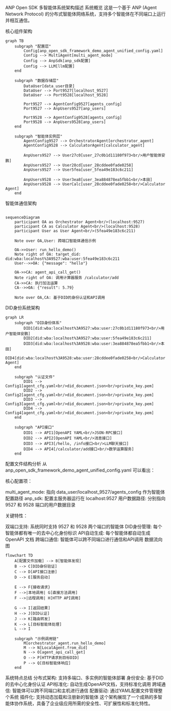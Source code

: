 ANP Open SDK 多智能体系统架构描述
系统概览
这是一个基于 ANP (Agent Network Protocol) 的分布式智能体网络系统，支持多个智能体在不同端口上运行并相互通信。

核心组件架构
```mermaid
graph TB
    subgraph "配置层"
        Config[anp_open_sdk_framework_demo_agent_unified_config.yaml]
        Config --> MultiAgent[multi_agent_mode]
        Config --> AnpSdk[anp_sdk配置]
        Config --> LLM[llm配置]
    end
    
    subgraph "数据存储层"
        DataUser[data_user目录]
        DataUser --> Port9527[localhost_9527]
        DataUser --> Port9528[localhost_9528]
        
        Port9527 --> AgentConfig9527[agents_config]
        Port9527 --> AnpUsers9527[anp_users]
        
        Port9528 --> AgentConfig9528[agents_config]
        Port9528 --> AnpUsers9528[anp_users]
    end
    
    subgraph "智能体实例层"
        AgentConfig9527 --> OrchestratorAgent[orchestrator_agent]
        AgentConfig9528 --> CalculatorAgent[calculator_agent]
        
        AnpUsers9527 --> User27c0[user_27c0b1d11180f973<br/>用户智能体安鹏]
        AnpUsers9527 --> User28cd[user_28cddee0fade0258]
        AnpUsers9527 --> User5fea[user_5fea49e183c6c211]
        
        AnpUsers9528 --> User3ea8[user_3ea884878ea5fbb1<br/>本田]
        AnpUsers9528 --> UserCalc[user_28cddee0fade0258<br/>Calculator Agent]
    end
```
智能体通信架构
```Mermaid

sequenceDiagram
    participant OA as Orchestrator Agent<br/>(localhost:9527)
    participant CA as Calculator Agent<br/>(localhost:9528)
    participant User as User Agent<br/>(5fea49e183c6c211)
    
    Note over OA,User: 跨端口智能体通信示例
    
    OA->>User: run_hello_demo()
    Note right of OA: target_did: did:wba:localhost%3A9527:wba:user:5fea49e183c6c211
    User-->>OA: {"message": "hello"}
    
    OA->>CA: agent_api_call_get()
    Note right of OA: 调用计算器服务 /calculator/add
    CA->>CA: 执行加法运算
    CA-->>OA: {"result": 5.79}
    
    Note over OA,CA: 基于DID的身份认证和API调用
```
DID身份系统架构
```mermaid
graph LR
    subgraph "DID身份体系"
        DID1[did:wba:localhost%3A9527:wba:user:27c0b1d11180f973<br/>用户智能体安鹏]
        DID2[did:wba:localhost%3A9527:wba:user:5fea49e183c6c211]
        DID3[did:wba:localhost%3A9528:wba:user:3ea884878ea5fbb1<br/>本田]
        DID4[did:wba:localhost%3A9528:wba:user:28cddee0fade0258<br/>Calculator Agent]
    end
    
    subgraph "认证文件"
        DID1 --> Config1[agent_cfg.yaml<br/>did_document.json<br/>private_key.pem]
        DID2 --> Config2[agent_cfg.yaml<br/>did_document.json<br/>private_key.pem]
        DID3 --> Config3[agent_cfg.yaml<br/>did_document.json<br/>private_key.pem]
        DID4 --> Config4[agent_cfg.yaml<br/>did_document.json<br/>private_key.pem]
    end
    
    subgraph "API接口"
        DID1 --> API1[OpenAPI YAML<br/>JSON-RPC接口]
        DID2 --> API2[OpenAPI YAML<br/>消息接口]
        DID3 --> API3[/hello, /info接口<br/>LLM聊天接口]
        DID4 --> API4[/calculator/add接口<br/>数学运算服务]
    end
```
配置文件结构分析
从 
anp_open_sdk_framework_demo_agent_unified_config.yaml
 可以看出：

核心配置项：

multi_agent_mode: 指向 data_user/localhost_9527/agents_config 作为智能体配置路径
anp_sdk: 配置主服务器运行在 localhost:9527
用户数据路径: 分别指向 9527 和 9528 端口的用户数据目录

关键特性：

双端口支持: 系统同时支持 9527 和 9528 两个端口的智能体
DID身份管理: 每个智能体都有唯一的去中心化身份标识
API自动生成: 每个智能体都自动生成 OpenAPI 文档
跨端口通信: 智能体可以跨不同端口进行通信和API调用
数据流向图
```mermaid
flowchart TD
    A[配置文件加载] --> B[智能体发现]
    B --> C[DID身份验证]
    C --> D[API接口注册]
    D --> E[服务启动]
    
    E --> F{接收请求}
    F -->|本地调用| G[直接方法调用]
    F -->|远程调用| H[HTTP API调用]
    
    G --> I[返回结果]
    H --> J[DID认证]
    J --> K[路由转发]
    K --> L[目标智能体处理]
    L --> I
    
    subgraph "示例调用链"
        M[orchestrator_agent.run_hello_demo] 
        M --> N[LocalAgent.from_did]
        N --> O[agent_api_call_get]
        O --> P[HTTP请求到目标DID]
        P --> Q[目标智能体响应]
    end
```
系统特点总结
分布式架构: 支持多端口、多实例的智能体部署
身份安全: 基于DID的去中心化身份认证
API标准化: 自动生成OpenAPI文档，支持标准化调用
跨域通信: 智能体可以跨不同端口和主机进行通信
配置驱动: 通过YAML配置文件管理整个系统
插件化: 支持动态加载和注册新的智能体
这个架构展现了一个成熟的多智能体协作系统，具备了企业级应用所需的安全性、可扩展性和标准化特性。